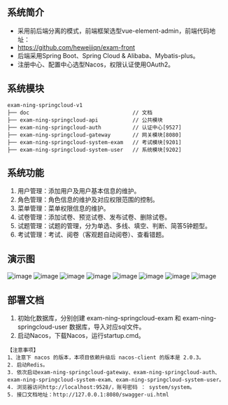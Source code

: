 ## 系统简介
* 采用前后端分离的模式，前端框架选型vue-element-admin，前端代码地址：
* https://github.com/heweijiqn/exam-front 
* 后端采用Spring Boot、Spring Cloud & Alibaba、Mybatis-plus。
* 注册中心、配置中心选型Nacos，权限认证使用OAuth2。

## 系统模块
~~~
exam-ning-springcloud-v1
├── doc                                 // 文档
├── exam-ning-springcloud-api           // 公共模块
├── exam-ning-springcloud-auth          // 认证中心[9527]
├── exam-ning-springcloud-gateway       // 网关模块[8080]
├── exam-ning-springcloud-system-exam   // 考试模块[9201]
├── exam-ning-springcloud-system-user   // 系统模块[9202]
~~~

## 系统功能
1. 用户管理：添加用户及用户基本信息的维护。
2. 角色管理：角色信息的维护及对应权限范围的控制。
3. 菜单管理：菜单权限信息的维护。
4. 试卷管理：添加试卷、预览试卷、发布试卷、删除试卷。
5. 试题管理：试题的管理，分为单选、多线、填空、判断、简答5钟题型。
6. 考试管理：考试、阅卷（客观题自动阅卷）、查看错题。

## 演示图
![image](https://github.com/heweijiqn/exam-backend/assets/95403358/70361109-faeb-40c7-aa4a-978787bc3d3a)
![image](https://github.com/heweijiqn/exam-backend/assets/95403358/866c0513-29e2-4935-a4cd-c2fe3187d7ca)
![image](https://github.com/heweijiqn/exam-backend/assets/95403358/eda3cb08-0f55-4c9a-b9f2-0f6d76a167a2)
![image](https://github.com/heweijiqn/exam-backend/assets/95403358/7dd73a87-6186-43df-abac-b830c3d62dd5)
![image](https://github.com/heweijiqn/exam-backend/assets/95403358/d21509ff-dac4-4d73-bd88-8abee4936bbf)
![image](https://github.com/heweijiqn/exam-backend/assets/95403358/b4489084-ac5d-4e17-a4d7-04da6374a8ed)
![image](https://github.com/heweijiqn/exam-backend/assets/95403358/946eb8d7-277d-486a-b8f1-da04ca76b464)
![image](https://github.com/heweijiqn/exam-backend/assets/95403358/e87c1c31-65bc-4598-a3df-7c002554f67f)








## 部署文档
1. 初始化数据库，分别创建 exam-ning-springcloud-exam 和 exam-ning-springcloud-user 数据库，导入对应sql文件。 
2. 启动Nacos，下载Nacos，运行startup.cmd。
```
【注意事项】
1、注意下 nacos 的版本，本项目依赖升级后 nacos-client 的版本是 2.0.3。
2. 启动Redis。
3. 依次启动exam-ning-springcloud-gateway、exam-ning-springcloud-auth、exam-ning-springcloud-system-exam、exam-ning-springcloud-system-user。
4. 浏览器访问http://localhost:9528/，账号密码 ： system/system。
5. 接口文档地址：http://127.0.0.1:8080/swagger-ui.html

